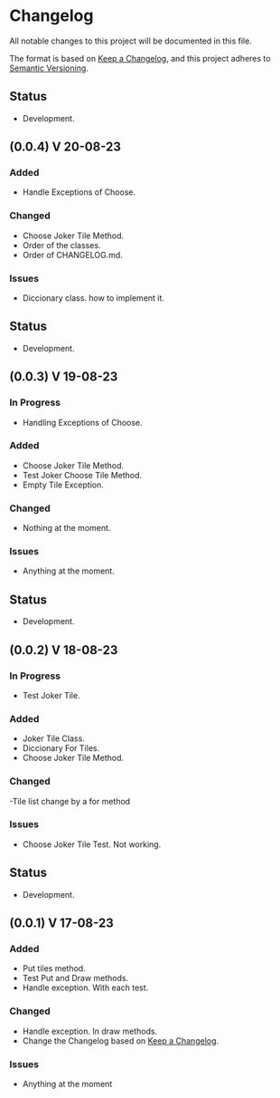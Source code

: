 # Changelog

All notable changes to this project will be documented in this file.

The format is based on [Keep a Changelog](https://keepachangelog.com/en/1.0.0/),
and this project adheres to [Semantic Versioning](https://semver.org/spec/v2.0.0.html).



## Status

- Development.

## (0.0.4) V 20-08-23

### Added

- Handle Exceptions of Choose.

### Changed

- Choose Joker Tile Method.
- Order of the classes.
- Order of CHANGELOG.md.

### Issues

- Diccionary class. how to implement it.




## Status

- Development.

## (0.0.3) V 19-08-23

### In Progress

- Handling Exceptions of Choose.

### Added

- Choose Joker Tile Method.
- Test Joker Choose Tile Method.
- Empty Tile Exception.

### Changed

- Nothing at the moment.

### Issues

- Anything at the moment.




## Status

- Development.

## (0.0.2) V 18-08-23

### In Progress

- Test Joker Tile.

### Added

- Joker Tile Class.
- Diccionary For Tiles.
- Choose Joker Tile Method.

### Changed

-Tile list change by a for method

### Issues

- Choose Joker Tile Test. Not working.




## Status

- Development.

## (0.0.1) V 17-08-23

### Added

- Put tiles method. 
- Test Put and Draw methods.
- Handle exception. With each test.

### Changed

- Handle exception. In draw methods.
- Change the Changelog based on [Keep a Changelog](https://keepachangelog.com/en/1.0.0/).

### Issues

- Anything at the moment

